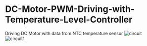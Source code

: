 # DC-Motor-PWM-Driving-with-Temperature-Level-Controller
Driving DC Motor with data from NTC temperature sensor
![circuit](https://user-images.githubusercontent.com/124595538/218798143-7297bd12-c145-40fa-94d4-0782868d366e.png)
![circuit1](https://user-images.githubusercontent.com/124595538/218798167-fe4a9982-9ba1-4e04-bd16-0de6e8b1fc94.jpg)

